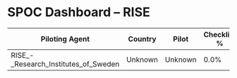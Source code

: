 # SPOC Dashboard – RISE

| Piloting Agent | Country | Pilot | Checklist % | Last Update | Status |
|----------------|---------|--------|--------------|-------------|--------|
| RISE_-_Research_Institutes_of_Sweden | Unknown | Unknown | 0.0% | 2025-04-07 | Blocked |
